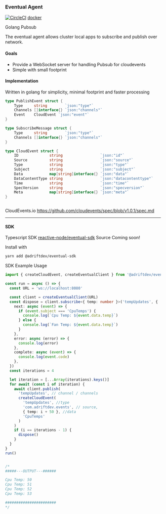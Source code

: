 ### Eventual Agent

[![CircleCI](https://dl.circleci.com/status-badge/img/gh/josh-tracey/eventual-agent/tree/master.svg?style=svg)](https://dl.circleci.com/status-badge/redirect/gh/josh-tracey/eventual-agent/tree/master) [docker](https://hub.docker.com/r/adriftdev/eventual-agent)

Golang Pubsub

The eventual agent allows cluster local apps to subscribe and publish over network.

#### Goals

- Provide a WebSocket server for handling Pubsub for cloudevents
- Simple with small footprint

#### Implementation
Written in golang for simplicity, minimal footprint and faster processing

```go
type PublishEvent struct {
	Type     string        `json:"type"`
	Channels []interface{} `json:"channels"`
	Event    CloudEvent `json:"event"`
}

type SubscribeMessage struct {
	Type     string        `json:"type"`
	Channels []interface{} `json:"channels"`
}

type CloudEvent struct {
	ID              string                 `json:"id"`
	Source          string                 `json:"source"`
	Type            string                 `json:"type"`
	Subject         string                 `json:"subject"`
	Data            map[string]interface{} `json:"data"`
	DataContentType string                 `json:"datacontenttype"`
	Time            string                 `json:"time"`
	SpecVersion     string                 `json:"specversion"`
	Meta            map[string]interface{} `json:"meta"`
}



```


CloudEvents.io
https://github.com/cloudevents/spec/blob/v1.0.1/spec.md


---


#### SDK

Typescript SDK [reactive-node/eventual-sdk](https://gitlab.com/adriftdev1/reactive-node/-/tree/master/packages/eventual-sdk) Source Coming soon!

Install with
```sh
yarn add @adriftdev/eventual-sdk
```

SDK Example Usage

```ts
import { createCloudEvent, createEventualClient } from '@adriftdev/eventual-sdk'

const run = async () => {
  const URL = 'ws://localhost:8080'

  const client = createEventualClient(URL)
  const dispose = client.subscribe<{ temp: number }>('tempUpdates', {
    next: async (event) => {
      if (event.subject === 'CpuTemps') {
        console.log(`Cpu Temp: ${event.data.temp}`)
      } else {
        console.log(`Fan Temp: ${event.data.temp}`)
      }
    },
    error: async (error) => {
      console.log(error)
    },
    complete: async (event) => {
      console.log(event.code)
    },
  })
  const iterations = 4

  let iteration = [...Array(iterations).keys()]
  for await (const i of iteration) {
    await client.publish(
      'tempUpdates', // channel / channels
      createCloudEvent(
        'tempUpdates', //type
        'com.adriftdev.events', // source,
        { temp: i + 50 }, //data
        'CpuTemps'
      )
    )
    if (i == iterations - 1) {
      dispose()
    }
  }
}
run()


/* 
#####---OUTPUT---######

Cpu Temp: 50
Cpu Temp: 51
Cpu Temp: 52
Cpu Temp: 53

#######################
*/
```


